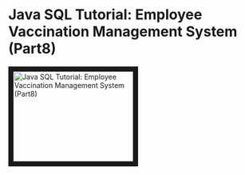 # Java SQL Tutorial:  Employee Vaccination Management System (Part8)
<a href="http://www.youtube.com/watch?feature=player_embedded&v=YpmsWavnzuM" target="_blank"><img src="http://img.youtube.com/vi/YpmsWavnzuM/0.jpg" alt="Java SQL Tutorial:  Employee Vaccination Management System (Part8)" width="240" height="180" border="10" /></a>